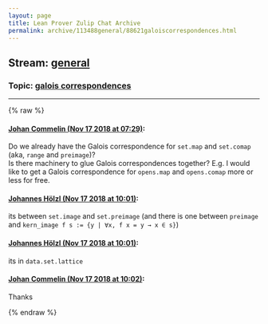 ```yaml
---
layout: page
title: Lean Prover Zulip Chat Archive 
permalink: archive/113488general/88621galoiscorrespondences.html
---
```


## Stream: [general](index.html)
### Topic: [galois correspondences](88621galoiscorrespondences.html)

---


{% raw %}
#### [ Johan Commelin (Nov 17 2018 at 07:29)](https://leanprover.zulipchat.com/#narrow/stream/113488-general/topic/galois%20correspondences/near/147866625):
<p>Do we already have the Galois correspondence for <code>set.map</code> and <code>set.comap</code> (aka, <code>range</code> and <code>preimage</code>)?<br>
Is there machinery to glue Galois correspondences together? E.g. I would like to get a Galois correspondence for <code>opens.map</code> and <code>opens.comap</code> more or less for free.</p>

#### [ Johannes Hölzl (Nov 17 2018 at 10:01)](https://leanprover.zulipchat.com/#narrow/stream/113488-general/topic/galois%20correspondences/near/147870563):
<p>its between <code>set.image</code> and <code>set.preimage</code> (and there is one between <code>preimage</code> and <code>kern_image f s := {y | ∀x, f x = y → x ∈ s}</code>)</p>

#### [ Johannes Hölzl (Nov 17 2018 at 10:01)](https://leanprover.zulipchat.com/#narrow/stream/113488-general/topic/galois%20correspondences/near/147870566):
<p>its in <code>data.set.lattice</code></p>

#### [ Johan Commelin (Nov 17 2018 at 10:02)](https://leanprover.zulipchat.com/#narrow/stream/113488-general/topic/galois%20correspondences/near/147870605):
<p>Thanks</p>


{% endraw %}
